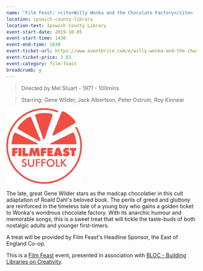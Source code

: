 ```yaml
---
name: "Film Feast: <cite>Willy Wonka and the Chocolate Factory</cite> (U)"
location: ipswich-county-library
location-text: Ipswich County Library
event-start-date: 2019-10-05
event-start-time: 1430
event-end-time: 1630
event-ticket-url: https://www.eventbrite.com/e/willy-wonka-and-the-chocolate-factory-u-with-treat-tickets-66994631747?aff=erellivmlt
event-ticket-price: 3.83
event-category: film-feast
breadcrumb: y
---
```


> Directed by Mel Stuart - 1971 - 100mins

> Starring: Gene Wilder, Jack Albertson, Peter Ostrum, Roy Kinnear

<img src="/images/featured/featured-film-feast-200.png" alt="Film Feast logo" class="custom-br-50 mw-40 {% include /c/img-float-right.html %}" />

The late, great Gene Wilder stars as the madcap chocolatier in this cult adaptation of Roald Dahl's beloved book. The perils of greed and gluttony are reinforced in the timeless tale of a young boy who gains a golden ticket to Wonka's wondrous chocolate factory. With its anarchic humour and memorable songs, this is a sweet treat that will tickle the taste-buds of both nostalgic adults and younger first-timers.

A treat will be provided by Film Feast's Headline Sponsor, the East of England Co-op.

This is a [Film Feast](https://filmfeast.co.uk/) event, presented in association with [BLOC - Building Libraries on Creativity](/bloc/).
